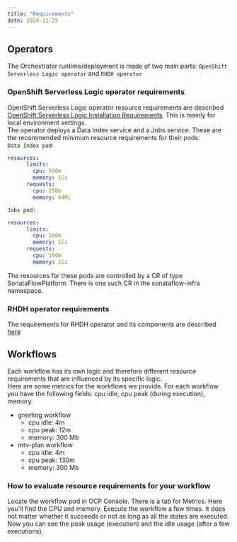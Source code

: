 ```yaml
---
title: "Requirements"
date: 2024-11-25
---
```


## Operators
The Orchestrator runtime/deployment is made of two main parts: `OpenShift Serverless Logic operator` and `RHDH operator`

### OpenShift Serverless Logic operator requirements
OpenShift Serverless Logic operator resource requirements are described [OpenShift Serverless Logic Installation Requirements](https://openshift-knative.github.io/docs/docs/latest/serverless-logic/getting-started/preparing-environment.html#proc-minimal-local-environment-setup). This is mainly for local environment settings.  
The operator deploys a Data Index service and a Jobs service.
These are the recommended minimum resource requirements for their pods:  
`Data Index pod`:
```yaml
resources:
      limits:
        cpu: 500m
        memory: 1Gi
      requests:
        cpu: 250m
        memory: 64Mi
```
`Jobs pod:`
```yaml
resources:
      limits:
        cpu: 200m
        memory: 1Gi
      requests:
        cpu: 100m
        memory: 1Gi
```
The resources for these pods are controlled by a CR of type SonataFlowPlatform. There is one such CR in the sonataflow-infra namespace.

### RHDH operator requirements
The requirements for RHDH operator and its components are described [here](https://docs.redhat.com/en/documentation/red_hat_developer_hub/1.3/html-single/about_red_hat_developer_hub/index#rhdh-sizing_about-rhdh)

## Workflows
Each workflow has its own logic and therefore different resource requirements that are influenced by its specific logic.  
Here are some metrics for the workflows we provide. For each workflow you have the following fields: cpu idle, cpu peak (during execution), memory.
- greeting workflow
  - cpu idle: 4m
  - cpu peak: 12m
  - memory: 300 Mb
- mtv-plan workflow
  - cpu idle: 4m
  - cpu peak: 130m
  - memory: 300 Mb

### How to evaluate resource requirements for your workflow
Locate the workflow pod in OCP Console. There is a tab for Metrics. Here you'll find the CPU and memory. Execute the workflow a few times. It does not matter whether it succeeds or not as long as all the states are executed. Now you can see the peak usage (execution) and the idle usage (after a few executions).
